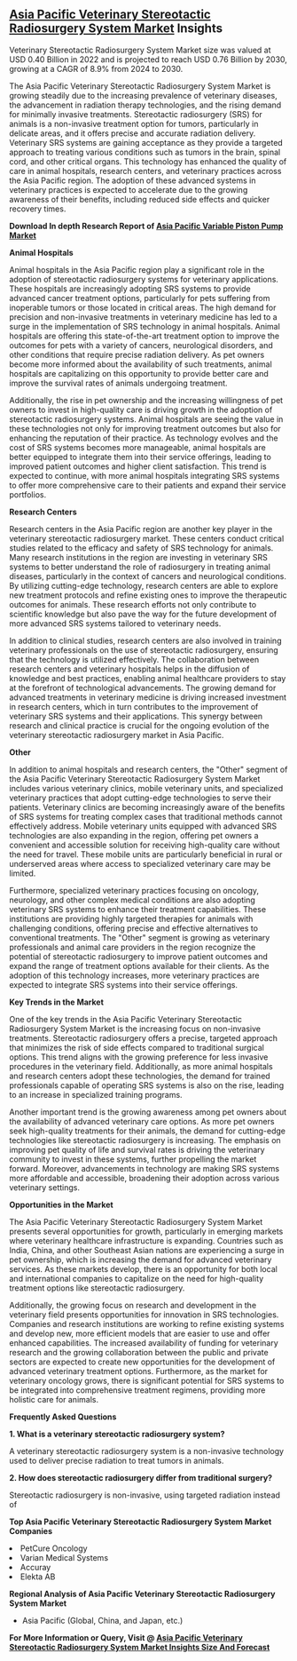 <h2><a href="https://www.verifiedmarketreports.com/download-sample/?rid=231928&amp;utm_source=Github-Feb&amp;utm_medium=225" target="_blank">Asia Pacific Veterinary Stereotactic Radiosurgery System Market</a> Insights</h2><p>Veterinary Stereotactic Radiosurgery System Market size was valued at USD 0.40 Billion in 2022 and is projected to reach USD 0.76 Billion by 2030, growing at a CAGR of 8.9% from 2024 to 2030.</p><p><p>The Asia Pacific Veterinary Stereotactic Radiosurgery System Market is growing steadily due to the increasing prevalence of veterinary diseases, the advancement in radiation therapy technologies, and the rising demand for minimally invasive treatments. Stereotactic radiosurgery (SRS) for animals is a non-invasive treatment option for tumors, particularly in delicate areas, and it offers precise and accurate radiation delivery. Veterinary SRS systems are gaining acceptance as they provide a targeted approach to treating various conditions such as tumors in the brain, spinal cord, and other critical organs. This technology has enhanced the quality of care in animal hospitals, research centers, and veterinary practices across the Asia Pacific region. The adoption of these advanced systems in veterinary practices is expected to accelerate due to the growing awareness of their benefits, including reduced side effects and quicker recovery times. <p><strong>Download In depth Research Report of <a href="https://www.verifiedmarketreports.com/download-sample/?rid=236118&amp;utm_source=Pulse-Dec&amp;utm_medium=225" target="_blank">Asia Pacific Variable Piston Pump Market</a></strong></p></p> <p><strong>Animal Hospitals</strong></p> <p>Animal hospitals in the Asia Pacific region play a significant role in the adoption of stereotactic radiosurgery systems for veterinary applications. These hospitals are increasingly adopting SRS systems to provide advanced cancer treatment options, particularly for pets suffering from inoperable tumors or those located in critical areas. The high demand for precision and non-invasive treatments in veterinary medicine has led to a surge in the implementation of SRS technology in animal hospitals. Animal hospitals are offering this state-of-the-art treatment option to improve the outcomes for pets with a variety of cancers, neurological disorders, and other conditions that require precise radiation delivery. As pet owners become more informed about the availability of such treatments, animal hospitals are capitalizing on this opportunity to provide better care and improve the survival rates of animals undergoing treatment.</p> <p>Additionally, the rise in pet ownership and the increasing willingness of pet owners to invest in high-quality care is driving growth in the adoption of stereotactic radiosurgery systems. Animal hospitals are seeing the value in these technologies not only for improving treatment outcomes but also for enhancing the reputation of their practice. As technology evolves and the cost of SRS systems becomes more manageable, animal hospitals are better equipped to integrate them into their service offerings, leading to improved patient outcomes and higher client satisfaction. This trend is expected to continue, with more animal hospitals integrating SRS systems to offer more comprehensive care to their patients and expand their service portfolios.</p> <p><strong>Research Centers</strong></p> <p>Research centers in the Asia Pacific region are another key player in the veterinary stereotactic radiosurgery market. These centers conduct critical studies related to the efficacy and safety of SRS technology for animals. Many research institutions in the region are investing in veterinary SRS systems to better understand the role of radiosurgery in treating animal diseases, particularly in the context of cancers and neurological conditions. By utilizing cutting-edge technology, research centers are able to explore new treatment protocols and refine existing ones to improve the therapeutic outcomes for animals. These research efforts not only contribute to scientific knowledge but also pave the way for the future development of more advanced SRS systems tailored to veterinary needs.</p> <p>In addition to clinical studies, research centers are also involved in training veterinary professionals on the use of stereotactic radiosurgery, ensuring that the technology is utilized effectively. The collaboration between research centers and veterinary hospitals helps in the diffusion of knowledge and best practices, enabling animal healthcare providers to stay at the forefront of technological advancements. The growing demand for advanced treatments in veterinary medicine is driving increased investment in research centers, which in turn contributes to the improvement of veterinary SRS systems and their applications. This synergy between research and clinical practice is crucial for the ongoing evolution of the veterinary stereotactic radiosurgery market in Asia Pacific.</p> <p><strong>Other</strong></p> <p>In addition to animal hospitals and research centers, the "Other" segment of the Asia Pacific Veterinary Stereotactic Radiosurgery System Market includes various veterinary clinics, mobile veterinary units, and specialized veterinary practices that adopt cutting-edge technologies to serve their patients. Veterinary clinics are becoming increasingly aware of the benefits of SRS systems for treating complex cases that traditional methods cannot effectively address. Mobile veterinary units equipped with advanced SRS technologies are also expanding in the region, offering pet owners a convenient and accessible solution for receiving high-quality care without the need for travel. These mobile units are particularly beneficial in rural or underserved areas where access to specialized veterinary care may be limited.</p> <p>Furthermore, specialized veterinary practices focusing on oncology, neurology, and other complex medical conditions are also adopting veterinary SRS systems to enhance their treatment capabilities. These institutions are providing highly targeted therapies for animals with challenging conditions, offering precise and effective alternatives to conventional treatments. The "Other" segment is growing as veterinary professionals and animal care providers in the region recognize the potential of stereotactic radiosurgery to improve patient outcomes and expand the range of treatment options available for their clients. As the adoption of this technology increases, more veterinary practices are expected to integrate SRS systems into their service offerings.</p> <p><strong>Key Trends in the Market</strong></p> <p>One of the key trends in the Asia Pacific Veterinary Stereotactic Radiosurgery System Market is the increasing focus on non-invasive treatments. Stereotactic radiosurgery offers a precise, targeted approach that minimizes the risk of side effects compared to traditional surgical options. This trend aligns with the growing preference for less invasive procedures in the veterinary field. Additionally, as more animal hospitals and research centers adopt these technologies, the demand for trained professionals capable of operating SRS systems is also on the rise, leading to an increase in specialized training programs.</p> <p>Another important trend is the growing awareness among pet owners about the availability of advanced veterinary care options. As more pet owners seek high-quality treatments for their animals, the demand for cutting-edge technologies like stereotactic radiosurgery is increasing. The emphasis on improving pet quality of life and survival rates is driving the veterinary community to invest in these systems, further propelling the market forward. Moreover, advancements in technology are making SRS systems more affordable and accessible, broadening their adoption across various veterinary settings.</p> <p><strong>Opportunities in the Market</strong></p> <p>The Asia Pacific Veterinary Stereotactic Radiosurgery System Market presents several opportunities for growth, particularly in emerging markets where veterinary healthcare infrastructure is expanding. Countries such as India, China, and other Southeast Asian nations are experiencing a surge in pet ownership, which is increasing the demand for advanced veterinary services. As these markets develop, there is an opportunity for both local and international companies to capitalize on the need for high-quality treatment options like stereotactic radiosurgery.</p> <p>Additionally, the growing focus on research and development in the veterinary field presents opportunities for innovation in SRS technologies. Companies and research institutions are working to refine existing systems and develop new, more efficient models that are easier to use and offer enhanced capabilities. The increased availability of funding for veterinary research and the growing collaboration between the public and private sectors are expected to create new opportunities for the development of advanced veterinary treatment options. Furthermore, as the market for veterinary oncology grows, there is significant potential for SRS systems to be integrated into comprehensive treatment regimens, providing more holistic care for animals.</p> <p><strong>Frequently Asked Questions</strong></p> <p><strong>1. What is a veterinary stereotactic radiosurgery system?</strong></p> <p>A veterinary stereotactic radiosurgery system is a non-invasive technology used to deliver precise radiation to treat tumors in animals.</p> <p><strong>2. How does stereotactic radiosurgery differ from traditional surgery?</strong></p> <p>Stereotactic radiosurgery is non-invasive, using targeted radiation instead of</p><p><strong>Top Asia Pacific Veterinary Stereotactic Radiosurgery System Market Companies</strong></p><div data-test-id=""><p><li>PetCure Oncology</li><li> Varian Medical Systems</li><li> Accuray</li><li> Elekta AB</li></p><div><strong>Regional Analysis of&nbsp;Asia Pacific Veterinary Stereotactic Radiosurgery System Market</strong></div><ul><li dir="ltr"><p dir="ltr">Asia Pacific (Global, China, and Japan, etc.)</p></li></ul><p><strong>For More Information or Query, Visit @&nbsp;</strong><strong><a href="https://www.verifiedmarketreports.com/product/veterinary-stereotactic-radiosurgery-system-market/?utm_source=Github-Feb&amp;utm_medium=225" target="_blank">Asia Pacific Veterinary Stereotactic Radiosurgery System Market Insights Size And Forecast</a></strong></p></div><h2>&nbsp;</h2><div data-test-id="">&nbsp;</div>
